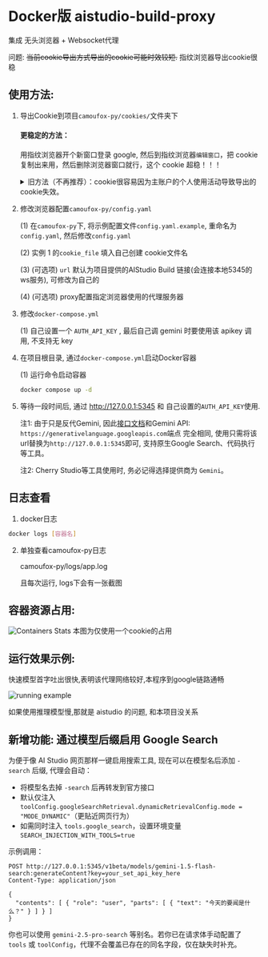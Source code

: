 # Docker版 aistudio-build-proxy
集成 无头浏览器 + Websocket代理

问题: ~~当前cookie导出方式导出的cookie可能时效较短.~~ 指纹浏览器导出cookie很稳

## 使用方法:
1. 导出Cookie到项目`camoufox-py/cookies/`文件夹下

    #### 更稳定的方法：
   用指纹浏览器开个新窗口登录 google, 然后到指纹浏览器`编辑窗口`，把 cookie 复制出来用，然后删除浏览器窗口就行，这个 cookie 超稳！！！

    <details>
       <summary>旧方法（不再推荐）：cookie很容易因为主账户的个人使用活动导致导出的cookie失效。</summary>
    (1) 安装导出Cookie的插件, 这里推荐 [Global Cookie Manager浏览器插件](https://chromewebstore.google.com/detail/global-cookie-manager/bgffajlinmbdcileomeilpihjdgjiphb)
    
    (2) 使用插件导出浏览器内所有涉及`google`的Cookie
    
    导出Cookie示例图:
    ![Global Cookie Manager](/img/Global_Cookie_Manager.png)
    ![Global Cookie Manager2](/img/Global_Cookie_Manager2.png)
    
    (3) 粘贴到项目 `camoufox-py/cookies/[自己命名].json` 中
    </details>
2. 修改浏览器配置`camoufox-py/config.yaml`

    (1) 在`camoufox-py`下, 将示例配置文件`config.yaml.example`, 重命名为 `config.yaml`, 然后修改`config.yaml`

    (2) 实例 1 的`cookie_file` 填入自己创建 cookie文件名

    (3) (可选项) `url` 默认为项目提供的AIStudio Build 链接(会连接本地5345的ws服务), 可修改为自己的

    (4) (可选项) proxy配置指定浏览器使用的代理服务器

3. 修改`docker-compose.yml`
    
    (1) 自己设置一个 `AUTH_API_KEY` , 最后自己调 gemini 时要使用该 apikey 调用, 不支持无 key
4. 在项目根目录, 通过`docker-compose.yml`启动Docker容器

    (1) 运行命令启动容器
    ```bash
    docker compose up -d
    ```

5. 等待一段时间后, 通过 http://127.0.0.1:5345 和 自己设置的`AUTH_API_KEY`使用.
    
    注1: 由于只是反代Gemini, 因此[接口文档](https://ai.google.dev/api)和Gemini API: `https://generativelanguage.googleapis.com`端点 完全相同, 使用只需将该url替换为`http://127.0.0.1:5345`即可, 支持原生Google Search、代码执行等工具。

    注2: Cherry Studio等工具使用时, 务必记得选择提供商为 `Gemini`。

## 日志查看
1. docker日志
```bash
docker logs [容器名]
```
2. 单独查看camoufox-py日志

    camoufox-py/logs/app.log

    且每次运行, logs下会有一张截图

## 容器资源占用:
![Containers Stats](/img/Containers_Stats.png)
本图为仅使用一个cookie的占用

## 运行效果示例:
快速模型首字吐出很快,表明该代理网络较好,本程序到google链路通畅

![running example](/img/running_example.gif)

如果使用推理模型慢,那就是 aistudio 的问题, 和本项目没关系

## 新增功能: 通过模型后缀启用 Google Search

为便于像 AI Studio 网页那样一键启用搜索工具, 现在可以在模型名后添加 `-search` 后缀, 代理会自动：

- 将模型名去掉 `-search` 后再转发到官方接口
- 默认仅注入 `toolConfig.googleSearchRetrieval.dynamicRetrievalConfig.mode = "MODE_DYNAMIC"`（更贴近网页行为）
- 如需同时注入 `tools.google_search`，设置环境变量 `SEARCH_INJECTION_WITH_TOOLS=true`

示例调用：

```
POST http://127.0.0.1:5345/v1beta/models/gemini-1.5-flash-search:generateContent?key=your_set_api_key_here
Content-Type: application/json

{
  "contents": [ { "role": "user", "parts": [ { "text": "今天的要闻是什么？" } ] } ]
}
```

你也可以使用 `gemini-2.5-pro-search` 等别名。若你已在请求体手动配置了 `tools` 或 `toolConfig`，代理不会覆盖已存在的同名字段，仅在缺失时补充。